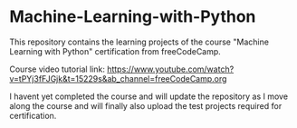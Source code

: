 # Machine-Learning-with-Python
This repository contains the learning projects of the course "Machine Learning with Python" certification from freeCodeCamp. 

Course video tutorial link:
https://www.youtube.com/watch?v=tPYj3fFJGjk&t=15229s&ab_channel=freeCodeCamp.org

I havent yet completed the course and will update the repository as I move along the course and will finally also upload the test projects required for certification.

